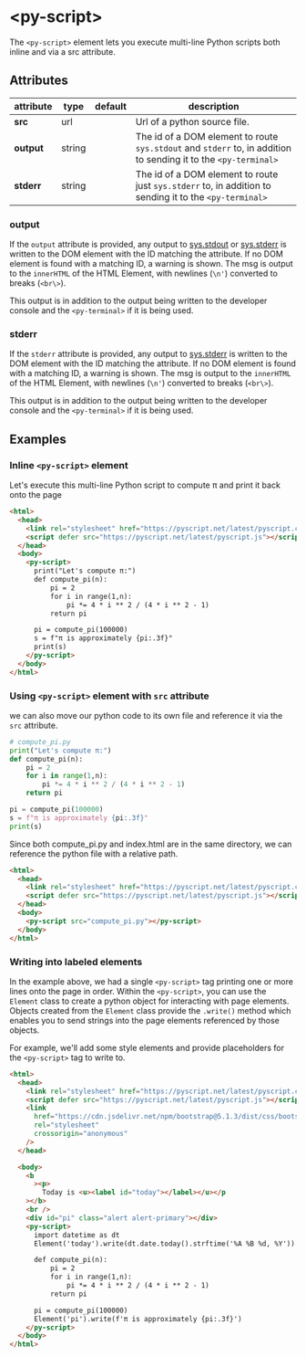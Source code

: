# &lt;py-script&gt;

The `<py-script>` element lets you execute multi-line Python scripts both inline and via a src attribute.

## Attributes

| attribute  | type   | default | description                                                                                                     |
| ---------- | ------ | ------- | --------------------------------------------------------------------------------------------------------------- |
| **src**    | url    |         | Url of a python source file.                                                                                    |
| **output** | string |         | The id of a DOM element to route `sys.stdout` and `stderr` to, in addition to sending it to the `<py-terminal>` |
| **stderr** | string |         | The id of a DOM element to route just `sys.stderr` to, in addition to sending it to the `<py-terminal>`         |

### output

If the `output` attribute is provided, any output to [sys.stdout](https://docs.python.org/3/library/sys.html#sys.stdout) or [sys.stderr](https://docs.python.org/3/library/sys.html#sys.stderr) is written to the DOM element with the ID matching the attribute. If no DOM element is found with a matching ID, a warning is shown. The msg is output to the `innerHTML` of the HTML Element, with newlines (`\n'`) converted to breaks (`<br\>`).

This output is in addition to the output being written to the developer console and the `<py-terminal>` if it is being used.

### stderr

If the `stderr` attribute is provided, any output to [sys.stderr](https://docs.python.org/3/library/sys.html#sys.stderr) is written to the DOM element with the ID matching the attribute. If no DOM element is found with a matching ID, a warning is shown. The msg is output to the `innerHTML` of the HTML Element, with newlines (`\n'`) converted to breaks (`<br\>`).

This output is in addition to the output being written to the developer console and the `<py-terminal>` if it is being used.

## Examples

### Inline `<py-script>` element

Let's execute this multi-line Python script to compute π and print it back onto the page

```html
<html>
  <head>
    <link rel="stylesheet" href="https://pyscript.net/latest/pyscript.css" />
    <script defer src="https://pyscript.net/latest/pyscript.js"></script>
  </head>
  <body>
    <py-script>
      print("Let's compute π:")
      def compute_pi(n):
          pi = 2
          for i in range(1,n):
              pi *= 4 * i ** 2 / (4 * i ** 2 - 1)
          return pi

      pi = compute_pi(100000)
      s = f"π is approximately {pi:.3f}"
      print(s)
    </py-script>
  </body>
</html>
```

### Using `<py-script>` element with `src` attribute

we can also move our python code to its own file and reference it via the `src` attribute.

```python
# compute_pi.py
print("Let's compute π:")
def compute_pi(n):
    pi = 2
    for i in range(1,n):
        pi *= 4 * i ** 2 / (4 * i ** 2 - 1)
    return pi

pi = compute_pi(100000)
s = f"π is approximately {pi:.3f}"
print(s)
```

Since both compute_pi.py and index.html are in the same directory, we can reference the python file with a relative path.

```html
<html>
  <head>
    <link rel="stylesheet" href="https://pyscript.net/latest/pyscript.css" />
    <script defer src="https://pyscript.net/latest/pyscript.js"></script>
  </head>
  <body>
    <py-script src="compute_pi.py"></py-script>
  </body>
</html>
```

### Writing into labeled elements

In the example above, we had a single `<py-script>` tag printing
one or more lines onto the page in order. Within the `<py-script>`, you can
use the `Element` class to create a python object for interacting with
page elements. Objects created from the `Element` class provide the `.write()` method
which enables you to send strings into the page elements referenced by those objects.

For example, we'll add some style elements and provide placeholders for
the `<py-script>` tag to write to.

```html
<html>
  <head>
    <link rel="stylesheet" href="https://pyscript.net/latest/pyscript.css" />
    <script defer src="https://pyscript.net/latest/pyscript.js"></script>
    <link
      href="https://cdn.jsdelivr.net/npm/bootstrap@5.1.3/dist/css/bootstrap.min.css"
      rel="stylesheet"
      crossorigin="anonymous"
    />
  </head>

  <body>
    <b
      ><p>
        Today is <u><label id="today"></label></u></p
    ></b>
    <br />
    <div id="pi" class="alert alert-primary"></div>
    <py-script>
      import datetime as dt
      Element('today').write(dt.date.today().strftime('%A %B %d, %Y'))

      def compute_pi(n):
          pi = 2
          for i in range(1,n):
              pi *= 4 * i ** 2 / (4 * i ** 2 - 1)
          return pi

      pi = compute_pi(100000)
      Element('pi').write(f'π is approximately {pi:.3f}')
    </py-script>
  </body>
</html>
```
